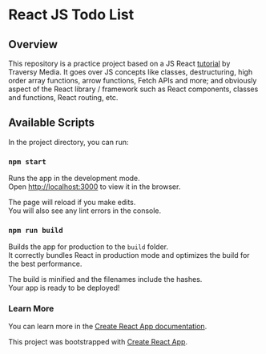 # React JS Todo List

## Overview
This repository is a practice project based on a JS React [tutorial](https://www.youtube.com/watch?v=sBws8MSXN7A) by Traversy Media.
It goes over JS concepts like classes, destructuring, high order array functions, arrow functions, Fetch APIs and more; and obviously 
aspect of the React library / framework such as React components, classes and functions, React routing, etc.

## Available Scripts

In the project directory, you can run:

### `npm start`

Runs the app in the development mode.<br />
Open [http://localhost:3000](http://localhost:3000) to view it in the browser.

The page will reload if you make edits.<br />
You will also see any lint errors in the console.

### `npm run build`

Builds the app for production to the `build` folder.<br />
It correctly bundles React in production mode and optimizes the build for the best performance.

The build is minified and the filenames include the hashes.<br />
Your app is ready to be deployed!

### Learn More

You can learn more in the [Create React App documentation](https://facebook.github.io/create-react-app/docs/getting-started).

This project was bootstrapped with [Create React App](https://github.com/facebook/create-react-app).